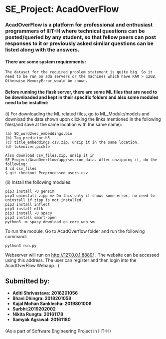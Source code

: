 # SE_Project: AcadOverFlow
### AcadOverFlow is a platform for professional and enthusiast programmers of IIIT-H where technical questions can be posted/queried by any student, so that fellow peers can post responses to it or previously asked similar questions can be listed along with the answers.

#### There are some system requirements:
```
The dataset for the required problem statement is quite big. So it need to be run on ada servers or the machines which have RAM > 12GB. Otherwise MemoryError would be shown.
```

#### Before running the flask server, there are some ML files that are need to be downloaded and kept in their specific folders and also some modules need to be installed:

(i) For downloading the ML related files, go to ML_Module/models and download the data shown upon clicking the links mentioned in the following files(and save at the same location with the same name):
```
(a) SO_word2vec_embeddings.bin
(b) Tag_predictor.h5
(c) title_embeddings.csv.zip, unzip it in the same location.
(d) tokenizer.pickle

Also download csv_files.zip, unzip it in SE_Project/AcadOverflow/app/session_data. After unzipping it, do the following:
$ cd csv_files
$ git checkout Preprocessed_users.csv
```

(ii) Install the following modules:
```
pip3 install -U gensim
pip3 uninstall zipp => Do this only if shows some error, no need to uninstall if zipp is not installed.
pip3 install inflect
pip3 install nltk
pip3 install -U spacy
pip3 install smart-open
python3 -m spacy download en_core_web_sm
```

To run the module, Go to AcadOverflow folder and run the following command:
```
python3 run.py
```

Webserver will run on http://127.0.0.1:8889/ . The website can be accessed using this address.
The user can register and then login into the AcadOverFlow Webapp. :)

## Submitted by:
* **Aditi Shrivastava: 2018201056**
* **Bhavi Dhingra: 2018201058**
* **Kajal Mohan Sanklecha: 2019801006**
* **Surbhi:2019202002**
* **Nikita Rungta: 20161178**
* **Samyak Agrawal: 20161180**
####
(As a part of Software Engineering Project in IIIT-H)


